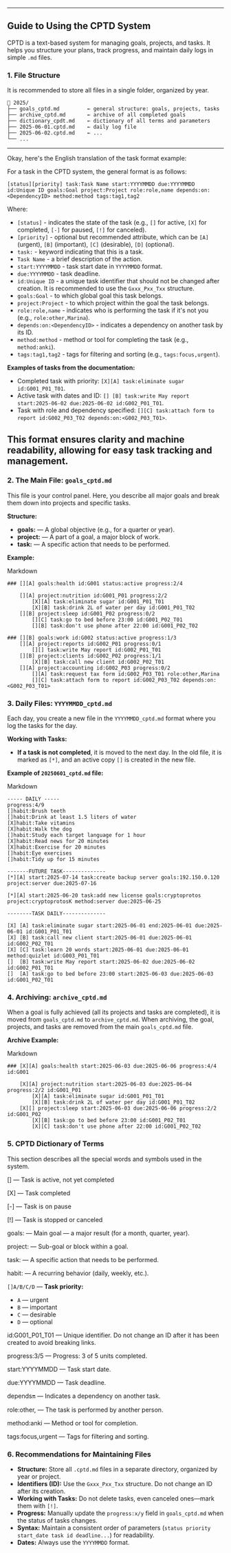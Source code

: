 
---

## Guide to Using the CPTD System

CPTD is a text-based system for managing goals, projects, and tasks. It helps you structure your plans, track progress, and maintain daily logs in simple `.md` files.

### 1. File Structure

It is recommended to store all files in a single folder, organized by year.

```
📁 2025/
├── goals_cptd.md         ← general structure: goals, projects, tasks
├── archive_cptd.md       ← archive of all completed goals
├── dictionary_cpdt.md    ← dictionary of all terms and parameters
├── 2025-06-01.cptd.md    ← daily log file
├── 2025-06-02.cptd.md    ← ...
└── ...
```

---
Okay, here's the English translation of the task format example:

For a task in the CPTD system, the general format is as follows:

```
[status][priority] task:Task Name start:YYYYMMDD due:YYYYMMDD id:Unique ID goals:Goal project:Project role:role,name depends:on:<DependencyID> method:method tags:tag1,tag2
```
Where:
* `[status]` - indicates the state of the task (e.g., `[]` for active, `[X]` for completed, `[-]` for paused, `[!]` for canceled).
* `[priority]` - optional but recommended attribute, which can be `[A]` (urgent), `[B]` (important), `[C]` (desirable), `[D]` (optional).
* `task:` - keyword indicating that this is a task.
* `Task Name` - a brief description of the action.
* `start:YYYYMMDD` - task start date in `YYYYMMDD` format.
* `due:YYYYMMDD` - task deadline.
* `id:Unique ID` - a unique task identifier that should not be changed after creation. It is recommended to use the `Gxxx_Pxx_Txx` structure.
* `goals:Goal` - to which global goal this task belongs.
* `project:Project` - to which project within the goal the task belongs.
* `role:role,name` - indicates who is performing the task if it's not you (e.g., `role:other,Marina`).
* `depends:on:<DependencyID>` - indicates a dependency on another task by its ID.
* `method:method` - method or tool for completing the task (e.g., `method:anki`).
* `tags:tag1,tag2` - tags for filtering and sorting (e.g., `tags:focus,urgent`).

**Examples of tasks from the documentation:**

* Completed task with priority: `[X][A] task:eliminate sugar id:G001_P01_T01`.
* Active task with dates and ID: `[] [B] task:write May report start:2025-06-02 due:2025-06-02 id:G002_P01_T01`.
* Task with role and dependency specified: `[][C] task:attach form to report id:G002_P03_T02 depends:on:<G002_P03_T01>`.

This format ensures clarity and machine readability, allowing for easy task tracking and management.
---

### 2. The Main File: `goals_cptd.md`

This file is your control panel. Here, you describe all major goals and break them down into projects and specific tasks.

**Structure:**

- **goals:** — A global objective (e.g., for a quarter or year).
- **project:** — A part of a goal, a major block of work.
- **task:** — A specific action that needs to be performed.

**Example:**

Markdown

```
### [][A] goals:health id:G001 status:active progress:2/4

    [][A] project:nutrition id:G001_P01 progress:2/2
        [X][A] task:eliminate sugar id:G001_P01_T01
        [X][B] task:drink 2L of water per day id:G001_P01_T02
    [][B] project:sleep id:G001_P02 progress:0/2
        [][C] task:go to bed before 23:00 id:G001_P02_T01
        [][B] task:don't use phone after 22:00 id:G001_P02_T02

### [][B] goals:work id:G002 status:active progress:1/3
    [][A] project:reports id:G002_P01 progress:0/1
        [][] task:write May report id:G002_P01_T01
    [][B] project:clients id:G002_P02 progress:1/1
        [X][B] task:call new client id:G002_P02_T01
    [][A] project:accounting id:G002_P03 progress:0/2
        [][A] task:request tax form id:G002_P03_T01 role:other,Marina
        [][C] task:attach form to report id:G002_P03_T02 depends:on:<G002_P03_T01>
```

### 3. Daily Files: `YYYYMMDD_cptd.md`

Each day, you create a new file in the `YYYYMMDD_cptd.md` format where you log the tasks for the day.

**Working with Tasks:**

- **If a task is not completed**, it is moved to the next day. In the old file, it is marked as `[*]`, and an active copy `[]` is created in the new file.

**Example of `20250601_cptd.md` file:**

Markdown

```
----- DAILY -----
progress:4/9
[]habit:Brush teeth
[]habit:Drink at least 1.5 liters of water
[X]habit:Take vitamins
[X]habit:Walk the dog
[]habit:Study each target language for 1 hour
[X]habit:Read news for 20 minutes
[X]habit:Exercise for 20 minutes
[]habit:Eye exercises
[]habit:Tidy up for 15 minutes

-------FUTURE TASK--------------
[*][A] start:2025-07-14 task:create backup server goals:192.150.0.120 project:server due:2025-07-16

[*][A] start:2025-06-20 task:add new license goals:cryptoprotos project:cryptoprotosK method:server due:2025-06-25

--------TASK DAILY--------------

[X] [A] task:eliminate sugar start:2025-06-01 end:2025-06-01 due:2025-06-01 id:G001_P01_T01
[X] [B] task:call new client start:2025-06-01 due:2025-06-01 id:G002_P02_T01
[X] [C] task:learn 20 words start:2025-06-01 due:2025-06-01 method:quizlet id:G003_P01_T01
[]  [B] task:write May report start:2025-06-02 due:2025-06-02 id:G002_P01_T01
[]  [A] task:go to bed before 23:00 start:2025-06-03 due:2025-06-03 id:G001_P02_T01

```

### 4. Archiving: `archive_cptd.md`

When a goal is fully achieved (all its projects and tasks are completed), it is moved from `goals_cptd.md` to `archive_cptd.md`. When archiving, the goal, projects, and tasks are removed from the main `goals_cptd.md` file.

**Archive Example:**

Markdown

```
### [X][A] goals:health start:2025-06-03 due:2025-06-06 progress:4/4 id:G001

    [X][A] project:nutrition start:2025-06-03 due:2025-06-04 progress:2/2 id:G001_P01
        [X][A] task:eliminate sugar id:G001_P01_T01
        [X][B] task:drink 2L of water per day id:G001_P01_T02
    [X][] project:sleep start:2025-06-03 due:2025-06-06 progress:2/2 id:G001_P02
        [X][B] task:go to bed before 23:00 id:G001_P02_T01
        [X][C] task:don't use phone after 22:00 id:G001_P02_T02
```

### 5. CPTD Dictionary of Terms

This section describes all the special words and symbols used in the system.

[] — Task is active, not yet completed

[X] — Task completed

[-] — Task is on pause

[!] — Task is stopped or canceled

goals: — Main goal — a major result (for a month, quarter, year).

project: — Sub-goal or block within a goal.

task: — A specific action that needs to be performed.

habit: — A recurring behavior (daily, weekly, etc.).

`[]A/B/C/D` — **Task priority:**

- `A` — urgent
- `B` — important
- `C` — desirable
- `D` — optional

id:G001_P01_T01 — Unique identifier. Do not change an ID after it has been created to avoid breaking links.

progress:3/5 — Progress: 3 of 5 units completed.

start:YYYYMMDD — Task start date.

due:YYYYMMDD — Task deadline.

depends:on:<id> — Indicates a dependency on another task.

role:other,<name> — The task is performed by another person.

method:anki — Method or tool for completion.

tags:focus,urgent — Tags for filtering and sorting.

### 6. Recommendations for Maintaining Files

- **Structure:** Store all `.cptd.md` files in a separate directory, organized by year or project.
- **Identifiers (ID):** Use the `Gxxx_Pxx_Txx` structure. Do not change an ID after its creation.
- **Working with Tasks:** Do not delete tasks, even canceled ones—mark them with `[!]`.
- **Progress:** Manually update the `progress:x/y` field in `goals_cptd.md` when the status of tasks changes.
- **Syntax:** Maintain a consistent order of parameters (`status priority start_date task id deadline...`) for readability.
- **Dates:** Always use the `YYYYMMDD` format.
